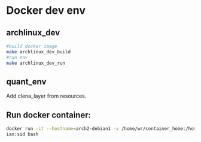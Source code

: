 # Docker dev env


## archlinux_dev

```bash
#build docker image
make archlinux_dev_build
#run env
make archlinux_dev_run
```

## quant_env

Add clena_layer from resources.


## Run docker container:

```bash
docker run -it --hostname=arch2-debian1 -v /home/wr/container_home:/home/wr -v /home/wr/workspace:/home/wr/workspace -p 1022:22 deb
ian:sid bash
```

